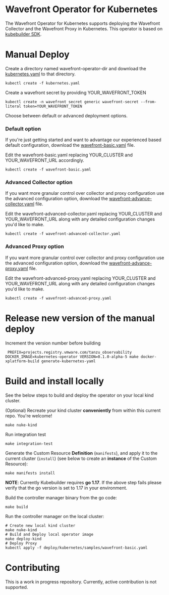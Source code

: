 # Wavefront Operator for Kubernetes

The Wavefront Operator for Kubernetes
supports deploying the Wavefront Collector and the Wavefront Proxy in Kubernetes.
This operator is based on [kubebuilder SDK](https://book.kubebuilder.io/).

# Manual Deploy
Create a directory named wavefront-operator-dir and download the [kubernetes.yaml](https://raw.githubusercontent.com/wavefrontHQ/wavefront-operator-for-kubernetes/main/deploy/kubernetes/kubernetes.yaml)
to that directory.

```
kubectl create -f kubernetes.yaml
```
Create a wavefront secret by providing YOUR_WAVEFRONT_TOKEN
```
kubectl create -n wavefront secret generic wavefront-secret --from-literal token=YOUR_WAVEFRONT_TOKEN
```

Choose between default or advanced deployment options.  

### Default option
If you're just getting started and want to advantage our experienced based default configuration, download the
[wavefront-basic.yaml](https://raw.githubusercontent.com/wavefrontHQ/wavefront-operator-for-kubernetes/main/deploy/kubernetes/samples/wavefront-basic.yaml) file.


Edit the wavefront-basic.yaml replacing YOUR_CLUSTER and YOUR_WAVEFRONT_URL accordingly.

```
kubectl create -f wavefront-basic.yaml
```

### Advanced Collector option

If you want more granular control over collector and proxy configuration use the advanced configuration option, download the [wavefront-advance-collector.yaml](https://raw.githubusercontent.com/wavefrontHQ/wavefront-operator-for-kubernetes/main/deploy/kubernetes/samples/wavefront-advanced-collector.yaml) file.

Edit the wavefront-advanced-collector.yaml replacing YOUR_CLUSTER and YOUR_WAVEFRONT_URL along with any detailed configuration changes you'd like to make.

```
kubectl create -f wavefront-advanced-collector.yaml
```

### Advanced Proxy option

If you want more granular control over collector and proxy configuration use the advanced configuration option, download the [wavefront-advance-proxy.yaml](https://raw.githubusercontent.com/wavefrontHQ/wavefront-operator-for-kubernetes/main/deploy/kubernetes/samples/wavefront-advanced-proxy.yaml) file.

Edit the wavefront-advanced-proxy.yaml replacing YOUR_CLUSTER and YOUR_WAVEFRONT_URL along with any detailed configuration changes you'd like to make.

```
kubectl create -f wavefront-advanced-proxy.yaml
```

# Release new version of the manual deploy
Increment the version number before building
```
 PREFIX=projects.registry.vmware.com/tanzu_observability DOCKER_IMAGE=kubernetes-operator VERSION=0.1.0-alpha-5 make docker-xplatform-build generate-kubernetes-yaml
```
# Build and install locally

See the below steps to build and deploy the operator on your local kind cluster.

(Optional) Recreate your kind cluster **conveniently** from within this current repo.
You're welcome!
```
make nuke-kind
```
Run integration test
```
make integration-test 
```

Generate the Custom Resource **Definition** (`manifests`),
and apply it to the current cluster (`install`)
(see below to create an **instance** of the Custom Resource):
```
make manifests install
```
**NOTE**: Currently Kubebuilder requires **go 1.17**. If the above step fails please verify that the go version is set to 1.17 in your environment.

Build the controller manager binary from the go code:
```
make build
```

Run the controller manager on the local cluster:
```
# Create new local kind cluster
make nuke-kind
# Build and Deploy local operator image
make deploy-kind
# Deploy Proxy
kubectl apply -f deploy/kubernetes/samples/wavefront-basic.yaml
```


# Contributing

This is a work in progress repository.
Currently, active contribution is not supported.
